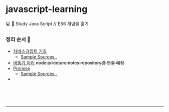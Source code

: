 # javascript-learning
💻 📝 Study Java Script // ES6 개념을 훑기



### 정리 순서 🥎

- [자바스크립트 기초](blob/master/js-basic.md)
  - [Sample Sources..](tree/master/js-basic)
- [비동기 처리]() <del>node js lecture notes repository랑 연결 예정</del>
- [Promise](blob/master/promise.md)
  - [Sample Sources..](tree/master/promise)
- 

<br>

<br>

<br>

---


#### 
